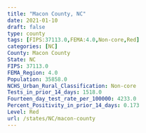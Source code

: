 ```yaml
---
title: "Macon County, NC"
date: 2021-01-10
draft: false
type: county
tags: [FIPS:37113.0,FEMA:4.0,Non-core,Red]
categories: [NC]
County: Macon County
State: NC
FIPS: 37113.0
FEMA_Region: 4.0
Population: 35858.0
NCHS_Urban_Rural_Classification: Non-core
Tests_in_prior_14_days: 1518.0
Fourteen_day_test_rate_per_100000: 4233.0
Percent_Positivity_in_prior_14_days: 0.173
Level: Red
url: /states/NC/macon-county
---
```




